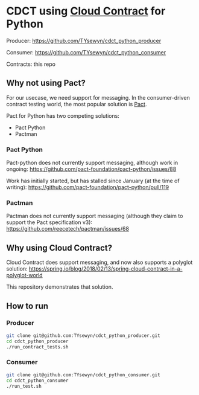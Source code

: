 # CDCT using [Cloud Contract](https://spring.io/projects/spring-cloud-contract) for Python

Producer: <https://github.com/TYsewyn/cdct_python_producer>

Consumer: <https://github.com/TYsewyn/cdct_python_consumer>

Contracts: this repo

## Why not using Pact?

For our usecase, we need support for messaging.
In the consumer-driven contract testing world, the most popular solution is [Pact](https://docs.pact.io/).

Pact for Python has two competing solutions:
- Pact Python
- Pactman

### Pact Python

Pact-python does not currently support messaging, although work in ongoing:
https://github.com/pact-foundation/pact-python/issues/88

Work has initially started, but has stalled since January (at the time of writing):
https://github.com/pact-foundation/pact-python/pull/119


### Pactman

Pactman does not currently support messaging (although they claim to support the Pact specification v3): https://github.com/reecetech/pactman/issues/68

## Why using Cloud Contract?

Cloud Contract does support messaging, and now also supports a polyglot solution:
https://spring.io/blog/2018/02/13/spring-cloud-contract-in-a-polyglot-world

This repository demonstrates that solution.

## How to run

### Producer

```bash
git clone git@github.com:TYsewyn/cdct_python_producer.git
cd cdct_python_producer
./run_contract_tests.sh
```

### Consumer

```bash
git clone git@github.com:TYsewyn/cdct_python_consumer.git
cd cdct_python_consumer
./run_test.sh
```
